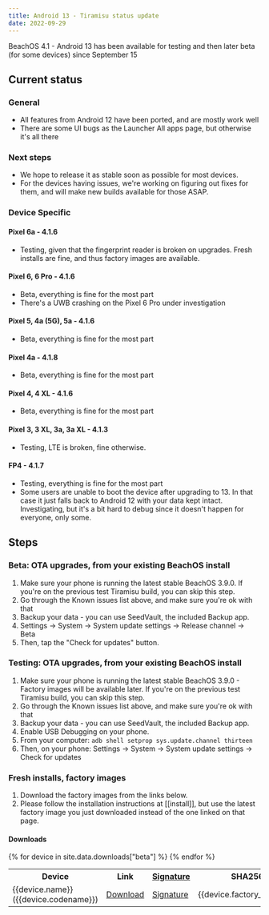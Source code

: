```yaml
---
title: Android 13 - Tiramisu status update
date: 2022-09-29
---
```


BeachOS 4.1 - Android 13 has been available for testing and then later beta (for some devices) since September 15

## Current status
### General
* All features from Android 12 have been ported, and are mostly work well
* There are some UI bugs as the Launcher All apps page, but otherwise it's all there

### Next steps
* We hope to release it as stable soon as possible for most devices.
* For the devices having issues, we're working on figuring out fixes for them, and will make new builds available for those ASAP.

### Device Specific
#### Pixel 6a - 4.1.6
* Testing, given that the fingerprint reader is broken on upgrades. Fresh installs are fine, and thus factory images are available.

#### Pixel 6, 6 Pro - 4.1.6
* Beta, everything is fine for the most part
* There's a UWB crashing on the Pixel 6 Pro under investigation

#### Pixel 5, 4a (5G), 5a - 4.1.6
* Beta, everything is fine for the most part

#### Pixel 4a - 4.1.8
* Beta, everything is fine for the most part

#### Pixel 4, 4 XL - 4.1.6
* Beta, everything is fine for the most part

#### Pixel 3, 3 XL, 3a, 3a XL - 4.1.3
* Testing, LTE is broken, fine otherwise.

#### FP4 - 4.1.7
* Testing, everything is fine for the most part
* Some users are unable to boot the device after upgrading to 13. In that case it just falls back to Android 12 with your data kept intact. Investigating, but it's a bit hard to debug since it doesn't happen for everyone, only some.

## Steps
### Beta: OTA upgrades, from your existing BeachOS install
1. Make sure your phone is running the latest stable BeachOS 3.9.0. If you're on the previous test Tiramisu build, you can skip this step.
2. Go through the Known issues list above, and make sure you're ok with that
3. Backup your data - you can use SeedVault, the included Backup app.
4. Settings -> System -> System update settings -> Release channel -> Beta
5. Then, tap the "Check for updates" button.

### Testing: OTA upgrades, from your existing BeachOS install
1. Make sure your phone is running the latest stable BeachOS 3.9.0 - Factory images will be available later. If you're on the previous test Tiramisu build, you can skip this step.
2. Go through the Known issues list above, and make sure you're ok with that
3. Backup your data - you can use SeedVault, the included Backup app.
4. Enable USB Debugging on your phone.
5. From your computer: `adb shell setprop sys.update.channel thirteen`
6. Then, on your phone: Settings -> System -> System update settings -> Check for updates

### Fresh installs, factory images
1. Download the factory images from the links below.
2. Please follow the installation instructions at [[install]], but use the latest factory image you just downloaded instead of the one linked on that page.

#### Downloads

<table class="table table-striped download">
  <tr><th>Device</th><th>Link</th><th><a href="{{ '/get/verify' | relative_url }}">Signature</a></th><th>SHA256</th></tr>
{% for device in site.data.downloads["beta"] %}
  <tr>
    <td>{{device.name}} ({{device.codename}})</td>
    <td><a href="{{device.factory_link}}">Download</a></td>
    <td><a href="{{device.factory_link | append: '.minisig' }}">Signature</a></td>
    <td class="hash">{{device.factory_sha256}}</td>
  </tr>
{% endfor %}
</table>
